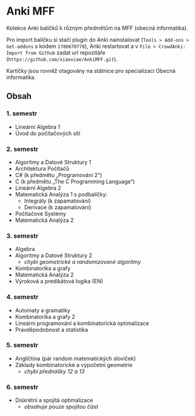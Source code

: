 # Anki MFF
Kolekce Anki balíčků k různým předmětům na MFF (obecná informatika).

Pro import balíčku si stačí plugin do Anki nainstalovat (`Tools > Add-ons > Get-addons` s kódem `1788670778`), Anki restartovat a v `File > CrowdAnki: Import from Github` zadat url repozitáře (`https://github.com/xiaoxiae/AnkiMFF.git`).

Kartičky jsou rovněž otagovány na státnice pro specializaci Obecná informatika.

## Obsah

### 1. semestr
- Lineární Algebra 1
- Úvod do počítačových sítí

### 2. semestr
- Algoritmy a Datové Struktury 1
- Architektura Počítačů
- C# (k předmětu „Programování 2“)
- C (k předmětu „The C Programming Language“)
- Lineární Algebra 2
- Matematická Analýza 1 s podbalíčky:
	- Integrály (k zapamatování)
	- Derivace (k zapamatování)
- Počítačové Systémy
- Matematická Analýza 2

### 3. semestr
- Algebra
- Algoritmy a Datové Struktury 2
	- _chybí geometrické a randomizované algoritmy_
- Kombinatorika a grafy
- Matematická Analýza 2
- Výroková a predikátová logika (EN)

### 4. semestr
- Automaty a gramatiky
- Kombinatorika a grafy 2
- Lineární programování a kombinatorická optimalizace
- Pravděpodobnost a statistika

### 5. semestr
- Angličtina (pár random matematických slovíček)
- Základy kombinatorické a výpočetní geometrie 
	- _chybí přednášky 12 a 13_

### 6. semestr
- Diskrétní a spojitá optimalizace
	- _obsahuje pouze spojitou část_
